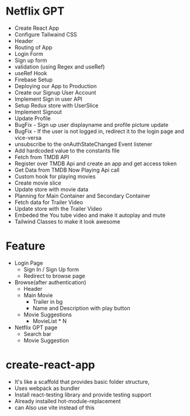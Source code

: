 # Netflix GPT

- Create React App
- Configure Tailwaind CSS
- Header
- Routing of App
- Login Form
- Sign up form
- validation (using Regex and useRef)
- useRef Hook
- Firebase Setup
- Deploying our App to Production
- Create our Signup User Account
- Implement Sign in user API
- Setup Redux store with UserSlice
- Implement Signout
- Update Profile
- BugFix - Sign up user displayname and profile picture update
- BugFix - If the user is not logged in, redirect it to the login page and vice-versa
- unsubscribe to the onAuthStateChanged Event listener
- Add hardcoded value to the constants file
- Fetch from TMDB API
- Register over TMDB Api and create an app and get access token
- Get Data from TMDB Now Playing Api call
- Custom hook for playing movies
- Create movie slice
- Update store with movie data
- Planning for Main Container and Secondary Container
- Fetch data for Trailer Video
- Update store with the Trailer Video
- Embeded the You tube video and make it autoplay and mute
- Tailwind Classes to make it look awesome




# Feature

- Login Page
  - Sign In / Sign Up form
  - Redirect to browse page
- Browse(after authentication)
  - Header
  - Main Movie
    - Trailer in bg
    - Name and Description with play button
  - Movie Suggestions
    - MovieList \* N
- Netflix GPT page
  - Search bar
  - Movie Suggestion

# create-react-app

- It's like a scaffold that provides basic folder structure,
- Uses webpack as bundler
- Install react-testing library and provide testing support
- Already installed hot-module-replacement
- can Also use vite instead of this
